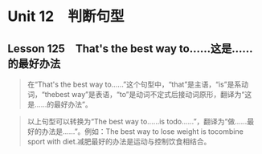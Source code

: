 ﻿ # Unit 12　判断句型
 ## Lesson 125　That's the best way to……这是……的最好办法
 
> 在“That's the best way to……”这个句型中，“that”是主语，“is”是系动词，“thebest way”是表语，“to”是动词不定式后接动词原形，翻译为“这是……的最好办法”。

> 以上句型可以转换为“The best way to……is todo……”，翻译为“做……最好的办法是……”。例如：The best way to lose weight is tocombine sport with diet.减肥最好的办法是运动与控制饮食相结合。


 